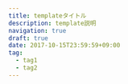 ```yaml
---
title: templateタイトル
description: template説明
navigation: true
draft: true
date: 2017-10-15T23:59:59+09:00
tag:
  - tag1
  - tag2
---
```

